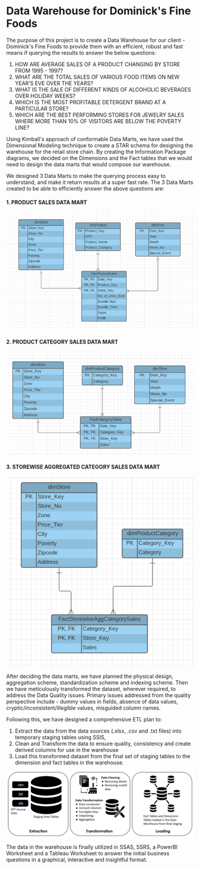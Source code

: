 # Data Warehouse for Dominick's Fine Foods
The purpose of this project is to create a Data Warehouse for our client - Dominick's Fine Foods to provide them with an efficient, robust and fast means if querying the results to answer the below questions:

1. HOW ARE AVERAGE SALES OF A PRODUCT CHANGING BY STORE FROM 1995 - 1997?
2. WHAT ARE THE TOTAL SALES OF VARIOUS FOOD ITEMS ON NEW YEAR’S EVE OVER THE YEARS?
3. WHAT IS THE SALE OF DIFFERENT KINDS OF ALCOHOLIC BEVERAGES OVER HOLIDAY WEEKS?
4. WHICH IS THE MOST PROFITABLE DETERGENT BRAND AT A PARTICULAR STORE?
5. WHICH ARE THE BEST PERFORMING STORES FOR JEWELRY SALES WHERE MORE THAN 10% OF VISITORS ARE BELOW THE POVERTY LINE?

Using Kimball's approach of conformable Data Marts, we have used the Dimensional Modeling technique to create a STAR schema for designing the warehouse for the retail store chain. By creating the Information Package diagrams, we decided on the Dimensions and the Fact tables that we would need to design the data marts that would compose our warehouse. 

We designed 3 Data Marts to make the querying process easy to understand, and make it return results at a super fast rate. The 3 Data Marts created to be able to efficiently answer the above questions are:

#### 1. PRODUCT SALES DATA MART

![Product Sales Data Mart](Product_Sales_DM.png)


#### 2. PRODUCT CATEGORY SALES DATA MART

![Product Category Sales Data Mart](Product_CategorySales_DM.png)


#### 3. STOREWISE AGGREGATED CATEGORY SALES DATA MART

![Storewise Aggregated Category Sales Data Mart](Storewise_CategorySales_DM.png)

After deciding the data marts, we have planned the physical design, aggregation scheme, standardization scheme and indexing scheme. Then we have meticulously transformed the dataset, wherever required, to address the Data Quality issues. Primary issues addressed from the quality perspective include - dummy values in fields, absence of data values, cryptic/inconsistent/illegible values, misguided column names.

Following this, we have designed a comprehensive ETL plan to:

1. Extract the data from the data sources (.xlsx, .csv and .txt files) into temporary staging tables using SSIS, 
2. Clean and Transform the data to ensure quality, consistency and create derived columns for use in the warehouse
3. Load this transformed dataset from the final set of staging tables to the dimension and fact tables in the warehouse.

![ETL Plan](ETL.png)

The data in the warehouse is finally utilized in SSAS, SSRS, a PowerBI Worksheet and a Tableau Worksheet to answer the initial business questions in a graphical, interactive and insightful format. 
